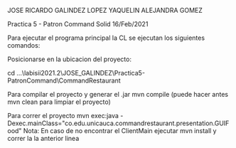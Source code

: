 JOSE RICARDO GALINDEZ LOPEZ
YAQUELIN ALEJANDRA GOMEZ

Practica 5 - Patron Command Solid 16/Feb/2021

Para ejecutar el programa principal la CL se
ejecutan los siguientes comandos:

Posicionarse en la ubicacion del proyecto: 

cd ...\labisii2021.2\JOSE_GALINDEZ\Practica5-PatronCommand\CommandRestaurant

Para compilar el proyecto y generar el .jar
mvn compile
(puede hacer antes mvn clean para limpiar el proyecto)

Para correr el proyecto
mvn exec:java -Dexec.mainClass="co.edu.unicauca.commandrestaurant.presentation.GUIFood"
Nota: En caso de no encontrar el ClientMain ejecutar mvn install y correr la la anterior linea


